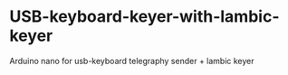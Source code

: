 # USB-keyboard-keyer-with-lambic-keyer
Arduino nano for usb-keyboard telegraphy sender + lambic keyer
